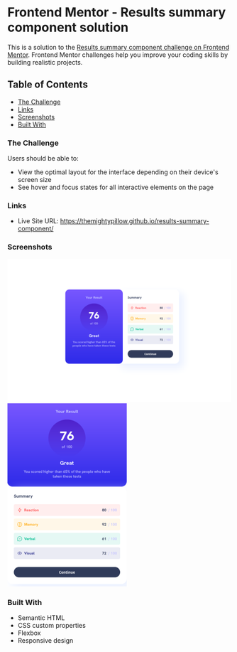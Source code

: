 # Frontend Mentor - Results summary component solution

This is a solution to the [Results summary component challenge on Frontend Mentor](https://www.frontendmentor.io/challenges/results-summary-component-CE_K6s0maV). Frontend Mentor challenges help you improve your coding skills by building realistic projects. 

## Table of Contents

- [The Challenge](#the-challenge)
- [Links](#links)
- [Screenshots](#screenshots)
- [Built With](#built-with)

### The Challenge

Users should be able to:

- View the optimal layout for the interface depending on their device's screen size
- See hover and focus states for all interactive elements on the page

### Links

- Live Site URL: https://themightypillow.github.io/results-summary-component/

### Screenshots

![Desktop Screenschot](./desktop-screenshot.png)
![Mobile Screenschot](./mobile-screenshot.png)

### Built With

- Semantic HTML
- CSS custom properties
- Flexbox
- Responsive design
